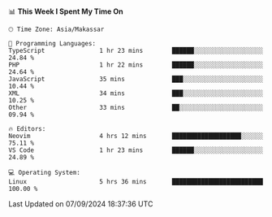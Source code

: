 <!--START_SECTION:waka-->
📊 **This Week I Spent My Time On** 

```text
🕑︎ Time Zone: Asia/Makassar

💬 Programming Languages: 
TypeScript               1 hr 23 mins        ██████░░░░░░░░░░░░░░░░░░░   24.84 % 
PHP                      1 hr 22 mins        ██████░░░░░░░░░░░░░░░░░░░   24.64 % 
JavaScript               35 mins             ███░░░░░░░░░░░░░░░░░░░░░░   10.44 % 
XML                      34 mins             ███░░░░░░░░░░░░░░░░░░░░░░   10.25 % 
Other                    33 mins             ██░░░░░░░░░░░░░░░░░░░░░░░   09.94 % 

🔥 Editors: 
Neovim                   4 hrs 12 mins       ███████████████████░░░░░░   75.11 % 
VS Code                  1 hr 23 mins        ██████░░░░░░░░░░░░░░░░░░░   24.89 % 

💻 Operating System: 
Linux                    5 hrs 36 mins       █████████████████████████   100.00 % 
```


 Last Updated on 07/09/2024 18:37:36 UTC
<!--END_SECTION:waka-->
